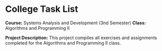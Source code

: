 # College Task List

**Course:** Systems Analysis and Development (3nd Semester)
**Class:** Algorithms and Programming II

**Project Description:** 
This project compiles all exercises and assignments completed for the Algorithms and Programming II class.
